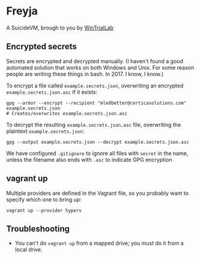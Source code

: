 # Freyja

A SuicideVM, brough to you by [WinTrialLab](https://github.com/mrled/wintriallab)

## Encrypted secrets

Secrets are encrypted and decrypted manually. (I haven't found a good automated solution that works on both Windows and Unix. For some reason people are writing these things in bash. In 2017. I know, I know.)

To encrypt a file called `example.secrets.json`, overwriting an encrypted `example.secrets.json.asc` if it exists:

    gpg --armor --encrypt --recipient "mledbetter@certicasolutions.com" example.secrets.json
    # Creates/overwrites example.secrets.json.asc

To decrypt the resulting `example.secrets.json.asc` file, overwriting the plaintext `example.secrets.json`:

    gpg --output example.secrets.json --decrypt example.secrets.json.asc

We have configured `.gitignore` to ignore all files with `secret` in the name, unless the filename also ends with `.asc` to indicate GPG encryption

## vagrant up

Multiple providers are defined in the Vagrant file, so you probably want to specify which one to bring up:

    vagrant up --provider hyperv

## Troubleshooting

- You can't do `vagrant up` from a mapped drive; you must do it from a local drive.
